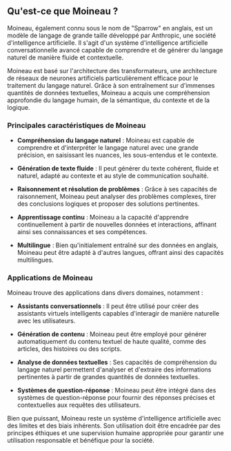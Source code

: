 ## Qu'est-ce que Moineau ?

Moineau, également connu sous le nom de "Sparrow" en anglais, est un modèle de langage de grande taille développé par Anthropic, une société d'intelligence artificielle. Il s'agit d'un système d'intelligence artificielle conversationnelle avancé capable de comprendre et de générer du langage naturel de manière fluide et contextuelle.

Moineau est basé sur l'architecture des transformateurs, une architecture de réseaux de neurones artificiels particulièrement efficace pour le traitement du langage naturel. Grâce à son entraînement sur d'immenses quantités de données textuelles, Moineau a acquis une compréhension approfondie du langage humain, de la sémantique, du contexte et de la logique.

### Principales caractéristiques de Moineau

- **Compréhension du langage naturel** : Moineau est capable de comprendre et d'interpréter le langage naturel avec une grande précision, en saisissant les nuances, les sous-entendus et le contexte.

- **Génération de texte fluide** : Il peut générer du texte cohérent, fluide et naturel, adapté au contexte et au style de communication souhaité.

- **Raisonnement et résolution de problèmes** : Grâce à ses capacités de raisonnement, Moineau peut analyser des problèmes complexes, tirer des conclusions logiques et proposer des solutions pertinentes.

- **Apprentissage continu** : Moineau a la capacité d'apprendre continuellement à partir de nouvelles données et interactions, affinant ainsi ses connaissances et ses compétences.

- **Multilingue** : Bien qu'initialement entraîné sur des données en anglais, Moineau peut être adapté à d'autres langues, offrant ainsi des capacités multilingues.

### Applications de Moineau

Moineau trouve des applications dans divers domaines, notamment :

- **Assistants conversationnels** : Il peut être utilisé pour créer des assistants virtuels intelligents capables d'interagir de manière naturelle avec les utilisateurs.

- **Génération de contenu** : Moineau peut être employé pour générer automatiquement du contenu textuel de haute qualité, comme des articles, des histoires ou des scripts.

- **Analyse de données textuelles** : Ses capacités de compréhension du langage naturel permettent d'analyser et d'extraire des informations pertinentes à partir de grandes quantités de données textuelles.

- **Systèmes de question-réponse** : Moineau peut être intégré dans des systèmes de question-réponse pour fournir des réponses précises et contextuelles aux requêtes des utilisateurs.

Bien que puissant, Moineau reste un système d'intelligence artificielle avec des limites et des biais inhérents. Son utilisation doit être encadrée par des principes éthiques et une supervision humaine appropriée pour garantir une utilisation responsable et bénéfique pour la société.